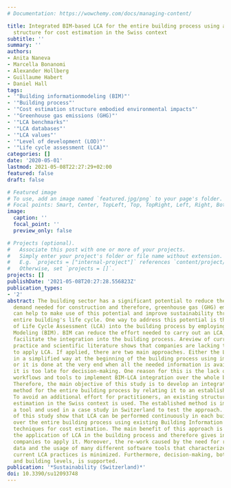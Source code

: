 ```yaml
---
# Documentation: https://wowchemy.com/docs/managing-content/

title: Integrated BIM-based LCA for the entire building process using an existing
  structure for cost estimation in the Swiss context
subtitle: ''
summary: ''
authors:
- Anita Naneva
- Marcella Bonanomi
- Alexander Hollberg
- Guillaume Habert
- Daniel Hall
tags:
- '"Building informationmodeling (BIM)"'
- '"Building process"'
- '"Cost estimation structure embodied environmental impacts"'
- '"Greenhouse gas emissions (GHG)"'
- '"LCA benchmarks"'
- '"LCA databases"'
- '"LCA values"'
- '"Level of development (LOD)"'
- '"Life cycle assessment (LCA)"'
categories: []
date: '2020-05-01'
lastmod: 2021-05-08T22:27:29+02:00
featured: false
draft: false

# Featured image
# To use, add an image named `featured.jpg/png` to your page's folder.
# Focal points: Smart, Center, TopLeft, Top, TopRight, Left, Right, BottomLeft, Bottom, BottomRight.
image:
  caption: ''
  focal_point: ''
  preview_only: false

# Projects (optional).
#   Associate this post with one or more of your projects.
#   Simply enter your project's folder or file name without extension.
#   E.g. `projects = ["internal-project"]` references `content/project/deep-learning/index.md`.
#   Otherwise, set `projects = []`.
projects: []
publishDate: '2021-05-08T20:27:28.556823Z'
publication_types:
- '2'
abstract: The building sector has a significant potential to reduce the material resource
  demand needed for construction and therefore, greenhouse gas (GHG) emissions. Digitalization
  can help to make use of this potential and improve sustainability throughout the
  entire building's life cycle. One way to address this potential is through the integration
  of Life Cycle Assessment (LCA) into the building process by employing Building Information
  Modeling (BIM). BIM can reduce the effort needed to carry out an LCA, and therefore,
  facilitate the integration into the building process. Areview of current industry
  practice and scientific literature shows that companies are lacking the incentive
  to apply LCA. If applied, there are two main approaches. Either the LCA is performed
  in a simplified way at the beginning of the building process using imprecise techniques,
  or it is done at the very end when all the needed information is available, but
  it is too late for decision-making. One reason for this is the lack of methods,
  workflows and tools to implement BIM-LCA integration over the whole building development.
  Therefore, the main objective of this study is to develop an integrated BIM-LCA
  method for the entire building process by relating it to an established workflow.
  To avoid an additional effort for practitioners, an existing structure for cost
  estimation in the Swiss context is used. The established method is implemented in
  a tool and used in a case study in Switzerland to test the approach. The results
  of this study show that LCA can be performed continuously in each building phase
  over the entire building process using existing Building Information Modeling (BIM)
  techniques for cost estimation. The main benefit of this approach is that it simplifies
  the application of LCA in the building process and therefore gives incentives for
  companies to apply it. Moreover, the re-work caused by the need for re-entering
  data and the usage of many different software tools that characterize most of the
  current LCA practices is minimized. Furthermore, decision-making, both at the element
  and building levels, is supported.
publication: '*Sustainability (Switzerland)*'
doi: 10.3390/su12093748
---
```


